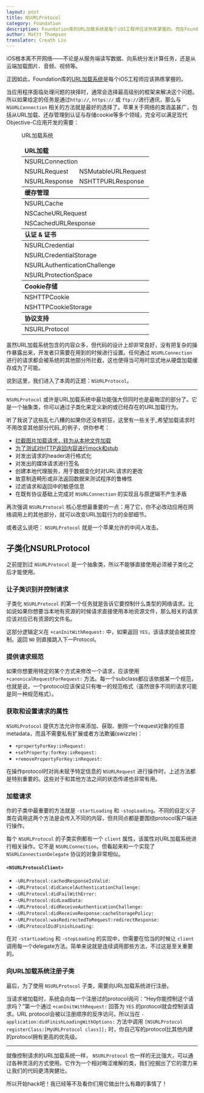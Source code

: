 ```yaml
---
layout: post
title: NSURLProtocol
category: Foundation
description: Foundation库的URL加载系统是每个iOS工程师应该熟练掌握的。而在Foundation库中所有与网络相关的类和接口中，NSURLProtocol或许是最黑科技的了。
author: Mattt Thompson
translator: Croath Liu
---
```


iOS根本离不开网络——不论是从服务端读写数据、向系统分发计算任务，还是从云端加载图片、音频、视频等。

正因如此，Foundation库的[URL加载系统](https://developer.apple.com/library/mac/#documentation/Cocoa/Conceptual/URLLoadingSystem/URLLoadingSystem.html#//apple_ref/doc/uid/10000165i)是每个iOS工程师应该熟练掌握的。

当应用程序面临处理问题的抉择时，通常会选择最高级别的框架来解决这个问题。所以如果给定的任务是通过`http://`, `https://` 或 `ftp://`进行通讯，那么与 `NSURLConnection` 相关的方法就是最好的选择了。苹果关于网络的类涵盖甚广，包括从URL加载、还存管理到认证与存储cookie等多个领域，完全可以满足现代Objective-C应用开发的需要：

<figure id="url-loading-system">
  <figcaption>URL加载系统</figcaption>
  <table>
    <thead>
      <tr>
        <td colspan="2"><strong>URL加载</strong></td>
      </tr>
    </thead>
    <tbody>
      <tr>
        <td colspan="2">NSURLConnection</td>
      </tr>
      <tr>
        <td>NSURLRequest</td>
        <td>NSMutableURLRequest</td>
      </tr>
      <tr>
        <td>NSURLResponse</td>
        <td>NSHTTPURLResponse</td>
      </tr>
    </tbody>
    <thead>
      <tr>
        <td colspan="2"><strong>缓存管理</strong></td>
      </tr>
    </thead>
    <tbody>
      <tr>
        <td colspan="2">NSURLCache</td>
      </tr>
      <tr>
        <td colspan="2">NSCacheURLRequest</td>
      </tr>
      <tr>
        <td colspan="2">NSCachedURLResponse</td>
      </tr>
    </tbody>
    <thead>
      <tr>
        <td colspan="2"><strong>认证 &amp; 证书</strong></td>
      </tr>
    </thead>
    <tbody>
      <tr>
        <td colspan="2">NSURLCredential</td>
      </tr>
      <tr>
        <td colspan="2">NSURLCredentialStorage</td>
      </tr>
      <tr>
        <td colspan="2">NSURLAuthenticationChallenge</td>
      </tr>
      <tr>
        <td colspan="2">NSURLProtectionSpace</td>
      </tr>
    </tbody>
    <thead>
      <tr>
        <td colspan="2"><strong>Cookie存储</strong></td>
      </tr>
    </thead>
    <tbody>
      <tr>
        <td colspan="2">NSHTTPCookie</td>
      </tr>
      <tr>
        <td colspan="2">NSHTTPCookieStorage</td>
      </tr>
    </tbody>
    <thead>
      <tr>
        <td colspan="2"><strong>协议支持</strong></td>
      </tr>
    </thead>
    <tbody>
      <tr>
        <td colspan="2">NSURLProtocol</td>
      </tr>
    </tbody>
  </table>
</figure>

虽然URL加载系统包含的内容众多，但代码的设计上却非常良好，没有把复杂的操作暴露出来，开发者只需要在用到的时候进行设置。任何通过 `NSURLConnection` 进行的请求都会被系统的其他部分所拦截，这也使得当可用时显式地从硬盘加载缓存成为了可能。

说到这里，我们进入了本周的正题：`NSURLProtocol`。

---

`NSURLProtocol` 或许是URL加载系统中最功能强大但同时也是最晦涩的部分了。它是一个抽象类，你可以通过子类化来定义新的或已经存在的URL加载行为。

听了我说了这些乱七八糟的如果你还没有抓狂，这里有一些关于_希望加载请求时不用改变其他部分代码_的例子，供你参考：

- [拦截图片加载请求，转为从本地文件加载](http://stackoverflow.com/questions/5572258/ios-webview-remote-html-with-local-image-files)
- [为了测试对HTTP返回内容进行mock和stub](http://www.infinite-loop.dk/blog/2011/09/using-nsurlprotocol-for-injecting-test-data/)
- 对发出请求的header进行格式化
- 对发出的媒体请求进行签名
- 创建本地代理服务，用于数据变化时对URL请求的更改
- 故意制造畸形或非法返回数据来测试程序的鲁棒性
- 过滤请求和返回中的敏感信息
- 在既有协议基础上完成对 `NSURLConnection` 的实现且与原逻辑不产生矛盾

再次强调 `NSURLProtocol` 核心思想最重要的一点：用了它，你不必改动应用在网络调用上的其他部分，就可以改变URL加载行为的全部细节。

或者这么说吧： `NSURLProtocol` 就是一个苹果允许的中间人攻击。

## 子类化NSURLProtocol

之前提到过 `NSURLProtocol` 是一个抽象类，所以不能够直接使用必须被子类化之后才能使用。

### 让子类识别并控制请求

子类化 `NSURLProtocol` 的第一个任务就是告诉它要控制什么类型的网络请求。比如说如果你想要当本地有资源的时候请求直接使用本地资源文件，那么相关的请求应该对应已有资源的文件名。

这部分逻辑定义在 `+canInitWithRequest:` 中，如果返回 `YES`，该请求就会被其控制。返回 `NO` 则直接跳入下一Protocol。

### 提供请求规范

如果你想要用特定的某个方式来修改一个请求，应该使用 `+canonicalRequestForRequest:` 方法。每一个subclass都应该依据某一个规范，也就是说，一个protocol应该保证只有唯一的规范格式（虽然很多不同的请求可能是同一种规范格式）。

### 获取和设置请求的属性

`NSURLProtocol` 提供方法允许你来添加、获取、删除一个request对象的任意metadata，而且不需要私有扩展或者方法欺骗(swizzle)：

- `+propertyForKey:inRequest:`
- `+setProperty:forKey:inRequest:`
- `+removePropertyForKey:inRequest:`

在操作protocol时对尚未赋予特定信息的 `NSURLRequest` 进行操作时，上述方法都是特别重要的。这些对于和其他方法之间的状态传递也非常有用。

### 加载请求

你的子类中最重要的方法就是 `-startLoading` 和 `-stopLoading`。不同的自定义子类在调用这两个方法是会传入不同的内容，但共同点都是要围绕protocol客户端进行操作。

每个 `NSURLProtocol` 的子类实例都有一个 `client` 属性，该属性对URL加载系统进行相关操作。它不是 `NSURLConnection`，但看起来和一个实现了 `NSURLConnectionDelegate` 协议的对象非常相似。

#### `<NSURLProtocolClient>`

* `-URLProtocol:cachedResponseIsValid:`
* `-URLProtocol:didCancelAuthenticationChallenge:`
* `-URLProtocol:didFailWithError:`
* `-URLProtocol:didLoadData:`
* `-URLProtocol:didReceiveAuthenticationChallenge:`
* `-URLProtocol:didReceiveResponse:cacheStoragePolicy:`
* `-URLProtocol:wasRedirectedToRequest:redirectResponse:`
* `-URLProtocolDidFinishLoading:`

在对 `-startLoading` 和 `-stopLoading` 的实现中，你需要在恰当的时候让 `client` 调用每一个delegate方法。简单来说就是连续调用那些方法，不过这是至关重要的。

### 向URL加载系统注册子类

最后，为了使用 `NSURLProtocol` 子类，需要向URL加载系统进行注册。

当请求被加载时，系统会向每一个注册过的protocol询问：“Hey你能控制这个请求吗？”第一个通过 `+canInitWithRequest:` 回答为 `YES` 的protocol就会控制该请求。URL protocol会被以注册顺序的反序访问，所以当在 `-application:didFinishLoadingWithOptions:` 方法中调用 `[NSURLProtocol registerClass:[MyURLProtocol class]];` 时，你自己写的protocol比其他内建的protocol拥有更高的优先级。

---

就像控制请求的URL加载系统一样， `NSURLProtocol` 也一样的无比强大，可以通过各种灵活的方式使用。它作为一个相对晦涩难解的类，我们挖掘出了它的潜力来让我们的代码更清爽健壮。

所以开始hack吧！我已经等不及看你们用它做出什么有趣的事情了！
